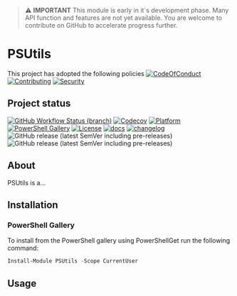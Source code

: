 > :warning: **IMPORTANT**
> This module is early in it´s development phase. Many API function and features are not yet available. You are welcome to contribute on GitHub to accelerate progress further.

# PSUtils

This project has adopted the following policies [![CodeOfConduct](https://img.shields.io/badge/Code%20Of%20Conduct-gray)](https://github.com/hanpq/PSUtils/blob/main/.github/CODE_OF_CONDUCT.md) [![Contributing](https://img.shields.io/badge/Contributing-gray)](https://github.com/hanpq/PSUtils/blob/main/.github/CONTRIBUTING.md) [![Security](https://img.shields.io/badge/Security-gray)](https://github.com/hanpq/PSUtils/blob/main/.github/SECURITY.md)

## Project status
[![GitHub Workflow Status (branch)](https://img.shields.io/github/workflow/status/hanpq/PSUtils/Build?label=build&logo=github)](https://github.com/hanpq/PSUtils/actions/workflows/build.yml) [![Codecov](https://img.shields.io/codecov/c/github/hanpq/PSUtils?logo=codecov&token=qJqWlwMAiD)](https://codecov.io/gh/hanpq/PSUtils) [![Platform](https://img.shields.io/powershellgallery/p/PSUtils?logo=ReasonStudios)](https://img.shields.io/powershellgallery/p/PSUtils) [![PowerShell Gallery](https://img.shields.io/powershellgallery/dt/PSUtils?label=downloads)](https://www.powershellgallery.com/packages/PSUtils) [![License](https://img.shields.io/github/license/hanpq/PSUtils)](https://github.com/hanpq/PSUtils/blob/main/LICENSE) [![docs](https://img.shields.io/badge/docs-getps.dev-blueviolet)](https://getps.dev/modules/PSUtils/getstarted) [![changelog](https://img.shields.io/badge/changelog-getps.dev-blueviolet)](https://github.com/hanpq/PSUtils/blob/main/CHANGELOG.md) ![GitHub release (latest SemVer including pre-releases)](https://img.shields.io/github/v/release/hanpq/PSUtils?label=version&sort=semver) ![GitHub release (latest SemVer including pre-releases)](https://img.shields.io/github/v/release/hanpq/PSUtils?include_prereleases&label=prerelease&sort=semver)

## About

PSUtils is a...

## Installation

### PowerShell Gallery

To install from the PowerShell gallery using PowerShellGet run the following command:

```powershell
Install-Module PSUtils -Scope CurrentUser
```

## Usage


